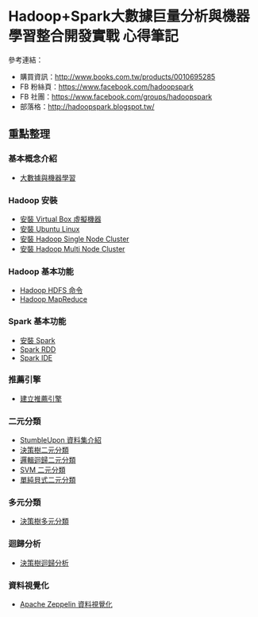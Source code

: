 # Hadoop+Spark大數據巨量分析與機器學習整合開發實戰 心得筆記

參考連結：

- 購買資訊：http://www.books.com.tw/products/0010695285
- FB 粉絲頁：https://www.facebook.com/hadoopspark
- FB 社團：https://www.facebook.com/groups/hadoopspark
- 部落格：http://hadoopspark.blogspot.tw/

## 重點整理

### 基本概念介紹
- [大數據與機器學習](big-data-and-machine-learning.md)

### Hadoop 安裝
- [安裝 Virtual Box 虛擬機器](virtual-box-installation.md)
- [安裝 Ubuntu Linux](ubuntu-linux-installation.md)
- [安裝 Hadoop Single Node Cluster](hadoop-single-node-cluster-installation.md)
- [安裝 Hadoop Multi Node Cluster](hadoop-multi-node-cluster-installation.md)

### Hadoop 基本功能
- [Hadoop HDFS 命令](hadoop-hdfs.md)
- [Hadoop MapReduce](hadoop-mapreduce.md)

### Spark 基本功能
- [安裝 Spark](spark-installation.md)
- [Spark RDD](spark-rdd.md)
- [Spark IDE](spark-ide.md)

### 推薦引擎
- [建立推薦引擎](recommender-system.md)

### 二元分類
- [StumbleUpon 資料集介紹](stumbleupon-dataset.md)
- [決策樹二元分類](decision-tree-binary.md)
- [邏輯迴歸二元分類](logistic-regression.md)
- [SVM 二元分類](svm-binary.md)
- [單純貝式二元分類](naive-bayes-binary.md)

### 多元分類
- [決策樹多元分類](decision-tree-multi.md)

### 迴歸分析
- [決策樹迴歸分析](decision-tree-regression.md)

### 資料視覺化
- [Apache Zeppelin 資料視覺化](apache-zeppelin.md)
